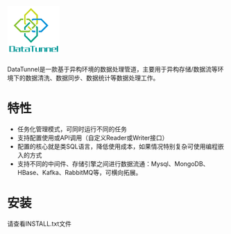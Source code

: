![Image text](https://raw.githubusercontent.com/bytegriffin/DataTunnel/master/logo.png)
===========================
  DataTunnel是一款基于异构环境的数据处理管道，主要用于异构存储/数据流等环境下的数据清洗、数据同步、数据统计等数据处理工作。

# 特性
* 任务化管理模式，可同时运行不同的任务
* 支持配置使用或API调用（自定义Reader或Writer接口）
* 配置的核心就是类SQL语言，降低使用成本，如果情况特别复杂可使用编程嵌入的方式
* 支持不同的中间件、存储引擎之间进行数据流通：Mysql、MongoDB、HBase、Kafka、RabbitMQ等，可横向拓展。

# 安装
请查看INSTALL.txt文件
